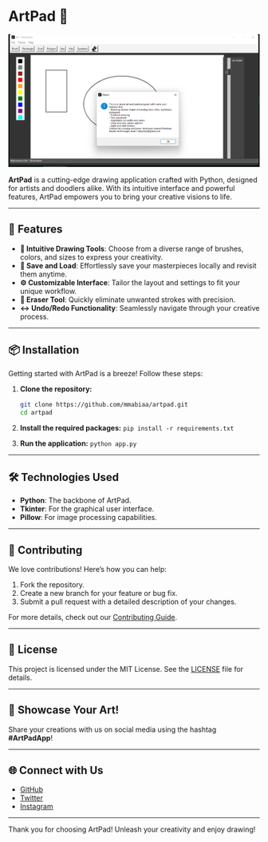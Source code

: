 # ArtPad 🎨

![ArtPad Banner](https://github.com/Mmabiaa/ArtPad/blob/main/Art/art.png)

**ArtPad** is a cutting-edge drawing application crafted with Python, designed for artists and doodlers alike. With its intuitive interface and powerful features, ArtPad empowers you to bring your creative visions to life.

---

## 🚀 Features

- **🎨 Intuitive Drawing Tools**: Choose from a diverse range of brushes, colors, and sizes to express your creativity.
- **💾 Save and Load**: Effortlessly save your masterpieces locally and revisit them anytime.
- **⚙️ Customizable Interface**: Tailor the layout and settings to fit your unique workflow.
- **🧹 Eraser Tool**: Quickly eliminate unwanted strokes with precision.
- **↔️ Undo/Redo Functionality**: Seamlessly navigate through your creative process.

---

## 📦 Installation

Getting started with ArtPad is a breeze! Follow these steps:

1. **Clone the repository:**
   ```bash
   git clone https://github.com/mmabiaa/artpad.git
   cd artpad

2. **Install the required packages:**
     `pip install -r requirements.txt`

3. **Run the application:**
   `python app.py`


---

## 🛠️ Technologies Used

- **Python**: The backbone of ArtPad.
- **Tkinter**: For the graphical user interface.
- **Pillow**: For image processing capabilities.

---

## 🤝 Contributing

We love contributions! Here’s how you can help:

1. Fork the repository.
2. Create a new branch for your feature or bug fix.
3. Submit a pull request with a detailed description of your changes.

For more details, check out our [Contributing Guide](contributions.md).

---

## 📄 License

This project is licensed under the MIT License. See the [LICENSE](LICENSE) file for details.

---

## 🌟 Showcase Your Art!

Share your creations with us on social media using the hashtag **#ArtPadApp**!

---

## 🌐 Connect with Us

- [GitHub](https://github.com/Mmabiaa)
- [Twitter](https://twitter.com/mmabiaa)
- [Instagram](https://instagram.com/mmabiaa_)

---

Thank you for choosing ArtPad! Unleash your creativity and enjoy drawing!

